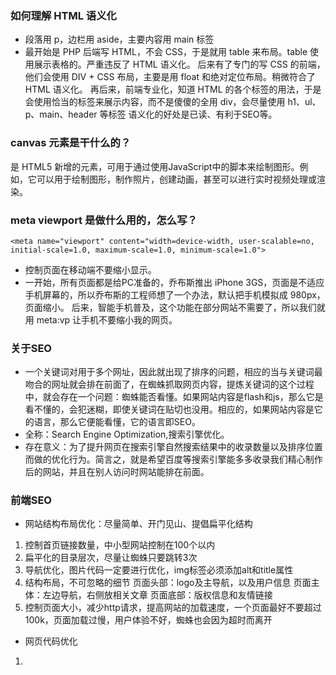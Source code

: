 ### 如何理解 HTML 语义化
- 段落用 p，边栏用 aside，主要内容用 main 标签
- 最开始是 PHP 后端写 HTML，不会 CSS，于是就用 table 来布局。table 使用展示表格的。严重违反了 HTML 语义化。
 后来有了专门的写 CSS 的前端，他们会使用 DIV + CSS 布局，主要是用 float 和绝对定位布局。稍微符合了 HTML 语义化。
 再后来，前端专业化，知道 HTML 的各个标签的用法，于是会使用恰当的标签来展示内容，而不是傻傻的全用 div，会尽量使用 h1、ul、p、main、header 等标签
 语义化的好处是已读、有利于SEO等。
 ### canvas 元素是干什么的？
 <canvas> 是 HTML5 新增的元素，可用于通过使用JavaScript中的脚本来绘制图形。例如，它可以用于绘制图形，制作照片，创建动画，甚至可以进行实时视频处理或渲染。
### meta viewport 是做什么用的，怎么写？
 `<meta name="viewport" content="width=device-width, user-scalable=no, initial-scale=1.0, maximum-scale=1.0, minimum-scale=1.0">`
 - 控制页面在移动端不要缩小显示。
 - 一开始，所有页面都是给PC准备的，乔布斯推出 iPhone 3GS，页面是不适应手机屏幕的，所以乔布斯的工程师想了一个办法，默认把手机模拟成 980px，页面缩小。
 后来，智能手机普及，这个功能在部分网站不需要了，所以我们就用 meta:vp 让手机不要缩小我的网页。
### 关于SEO
- 一个关键词对用于多个网址，因此就出现了排序的问题，相应的当与关键词最吻合的网址就会排在前面了，在蜘蛛抓取网页内容，提炼关键词的这个过程中，就会存在一个问题：蜘蛛能否看懂。如果网站内容是flash和js，那么它是看不懂的，会犯迷糊，即使关键词在贴切也没用。相应的，如果网站内容是它的语言，那么它便能看懂，它的语言即SEO。
- 全称：Search Engine Optimization,搜索引擎优化。
- 存在意义：为了提升网页在搜索引擎自然搜索结果中的收录数量以及排序位置而做的优化行为。简言之，就是希望百度等搜索引擎能多多收录我们精心制作后的网站，并且在别人访问时网站能排在前面。
### 前端SEO
- 网站结构布局优化：尽量简单、开门见山、提倡扁平化结构
 1. 控制首页链接数量，中小型网站控制在100个以内
 2. 扁平化的目录层次，尽量让蜘蛛只要跳转3次
 3. 导航优化，图片代码一定要进行优化，img标签必须添加alt和title属性
 4. 结构布局，不可忽略的细节 页面头部：logo及主导航，以及用户信息 页面主体：左边导航，右侧放相关文章 页面底部：版权信息和友情链接
 5. 控制页面大小，减少http请求，提高网站的加载速度，一个页面最好不要超过100k，页面加载过慢，用户体验不好，蜘蛛也会因为超时而离开
 - 网页代码优化
 1. <title>标题：只强调重点即可，尽量把重要的关键词放在前面
 2. <meta keywords>标签：关键词，列举出几个页面的重要关键字即可，切记过分堆砌
 3. <meta description>标签：网页描述，需要高度概括网页内容，切记不能太长，每个页面也要有所不同
 4. <body>里的标签：尽量让代码语义化，在适当的位置使用适当的标签，用正确的标签做正确的事
 5. <a>标签：页内链接要加title进行说明，外部链接需要加上el="nofollow"属性，告诉蜘蛛不要爬
 6. 正文标题要用`<h1>`标签，副标题用`<h2>`标签
 7. <br>标签只用于文本内容的换行
 8. 表格应该使用<caption>表格标题标签
 9. img应使用alt属性加以说明
 10. <strong>\<em>标签需要强调是使用
 11. 巧妙利用CSS布局，将重要内容的HTML代码放在最前面，优先让蜘蛛读取，进行内容关键词抓取
 12. 重要内容不要用JS输出，因为蜘蛛不认识
 13. 尽量少使用iframe框架，因为蜘蛛一般不会读取其中的内容
 14. 谨慎使用display:none;搜索引擎会过滤掉display:none其中的内容
 16. 不断精简代码
 17. js代码如果是操作DOM，尽量放在body结束标签之前，html代码之后
